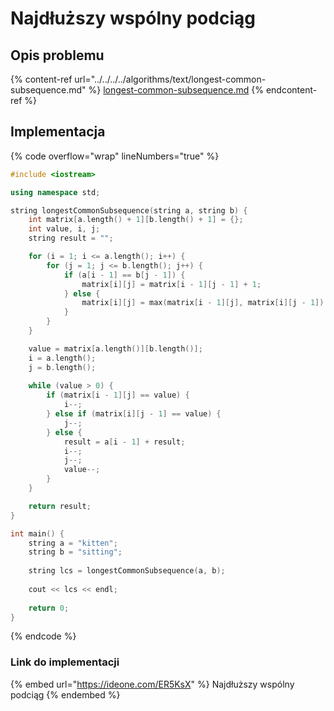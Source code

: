 # Najdłuższy wspólny podciąg

## Opis problemu

{% content-ref url="../../../../algorithms/text/longest-common-subsequence.md" %}
[longest-common-subsequence.md](../../../../algorithms/text/longest-common-subsequence.md)
{% endcontent-ref %}

## Implementacja

{% code overflow="wrap" lineNumbers="true" %}
```cpp
#include <iostream>

using namespace std;

string longestCommonSubsequence(string a, string b) {
    int matrix[a.length() + 1][b.length() + 1] = {};
    int value, i, j;
    string result = "";

    for (i = 1; i <= a.length(); i++) {
        for (j = 1; j <= b.length(); j++) {
            if (a[i - 1] == b[j - 1]) {
                matrix[i][j] = matrix[i - 1][j - 1] + 1;
            } else {
                matrix[i][j] = max(matrix[i - 1][j], matrix[i][j - 1]);
            }
        }
    }

    value = matrix[a.length()][b.length()];
    i = a.length();
    j = b.length();
    
    while (value > 0) {
        if (matrix[i - 1][j] == value) {
            i--;
        } else if (matrix[i][j - 1] == value) {
            j--;
        } else {
            result = a[i - 1] + result;
            i--;
            j--;
            value--;
        }
    }

    return result;
}

int main() {
    string a = "kitten";
    string b = "sitting";
    
    string lcs = longestCommonSubsequence(a, b);
    
    cout << lcs << endl;
    
    return 0;
}
```
{% endcode %}

### Link do implementacji

{% embed url="https://ideone.com/ER5KsX" %}
Najdłuższy wspólny podciąg
{% endembed %}
